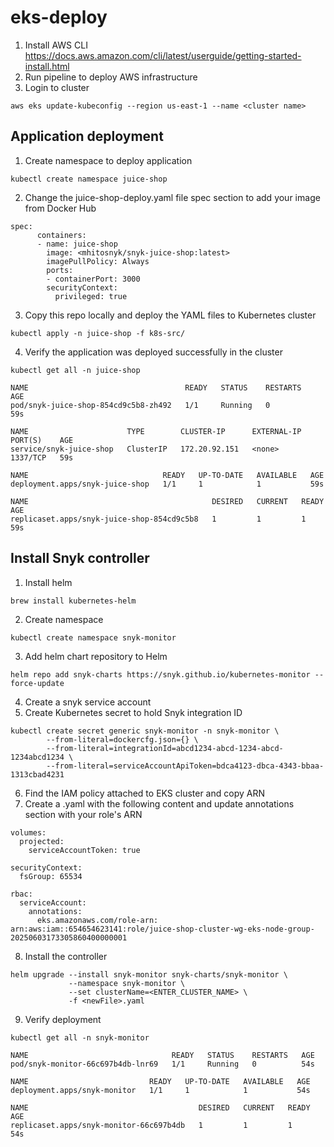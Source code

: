 # eks-deploy

1. Install AWS CLI
https://docs.aws.amazon.com/cli/latest/userguide/getting-started-install.html 
3. Run pipeline to deploy AWS infrastructure
4. Login to cluster
```
aws eks update-kubeconfig --region us-east-1 --name <cluster name>
```

## Application deployment
1. Create namespace to deploy application
```
kubectl create namespace juice-shop
```
2. Change the juice-shop-deploy.yaml file spec section to add your image from Docker Hub
```
spec:
      containers:
      - name: juice-shop
        image: <mhitosnyk/snyk-juice-shop:latest>
        imagePullPolicy: Always
        ports:
        - containerPort: 3000
        securityContext:
          privileged: true
```
3. Copy this repo locally and deploy the YAML files to Kubernetes cluster
```
kubectl apply -n juice-shop -f k8s-src/
```
4. Verify the application was deployed successfully in the cluster
```
kubectl get all -n juice-shop

NAME                                   READY   STATUS    RESTARTS   AGE
pod/snyk-juice-shop-854cd9c5b8-zh492   1/1     Running   0          59s

NAME                      TYPE        CLUSTER-IP      EXTERNAL-IP   PORT(S)    AGE
service/snyk-juice-shop   ClusterIP   172.20.92.151   <none>        1337/TCP   59s

NAME                              READY   UP-TO-DATE   AVAILABLE   AGE
deployment.apps/snyk-juice-shop   1/1     1            1           59s

NAME                                         DESIRED   CURRENT   READY   AGE
replicaset.apps/snyk-juice-shop-854cd9c5b8   1         1         1       59s
```

## Install Snyk controller
1. Install helm
```
brew install kubernetes-helm
```
2. Create namespace
```
kubectl create namespace snyk-monitor
```
3. Add helm chart repository to Helm
```
helm repo add snyk-charts https://snyk.github.io/kubernetes-monitor --force-update
```
4. Create a snyk service account
5. Create Kubernetes secret to hold Snyk integration ID
```
kubectl create secret generic snyk-monitor -n snyk-monitor \
        --from-literal=dockercfg.json={} \
        --from-literal=integrationId=abcd1234-abcd-1234-abcd-1234abcd1234 \
        --from-literal=serviceAccountApiToken=bdca4123-dbca-4343-bbaa-1313cbad4231
```
6. Find the IAM policy attached to EKS cluster and copy ARN
7. Create a <newFile>.yaml with the following content and update annotations section with your role's ARN
```
volumes:
  projected:
    serviceAccountToken: true
    
securityContext:
  fsGroup: 65534

rbac:
  serviceAccount:
    annotations:
      eks.amazonaws.com/role-arn: arn:aws:iam::654654623141:role/juice-shop-cluster-wg-eks-node-group-20250603173305860400000001
```
8. Install the controller
```
helm upgrade --install snyk-monitor snyk-charts/snyk-monitor \
             --namespace snyk-monitor \
             --set clusterName=<ENTER_CLUSTER_NAME> \
             -f <newFile>.yaml
```
9. Verify deployment
```
kubectl get all -n snyk-monitor

NAME                                READY   STATUS    RESTARTS   AGE
pod/snyk-monitor-66c697b4db-lnr69   1/1     Running   0          54s

NAME                           READY   UP-TO-DATE   AVAILABLE   AGE
deployment.apps/snyk-monitor   1/1     1            1           54s

NAME                                      DESIRED   CURRENT   READY   AGE
replicaset.apps/snyk-monitor-66c697b4db   1         1         1       54s
```
